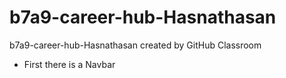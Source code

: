 # b7a9-career-hub-Hasnathasan
b7a9-career-hub-Hasnathasan created by GitHub Classroom
* First there is a Navbar
